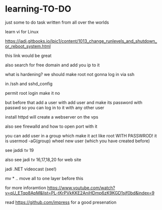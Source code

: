 # learning-TO-DO
just some to do task written from all over the worlds


learn vi for Linux 

https://jadi.gitbooks.io/lpic1/content/1013_change_runlevels_and_shutdown_or_reboot_system.html

this link would be great

also search for free domain and add you ip to it


what is hardening?
we should make root not gonna log in via ssh

in /ssh and sshd_config


permit root login make it no

but before that add a user with add user and make its password with passwd so you can log in to it with any other user

install httpd will create a webserver on the vps

also see firewalld and how to open port with it

you can add user in a group which make it act like root WITH PASSWROD! it is usermod -aG(group) wheel new user (which you have created before)


see jaddi tv 19 

also see jadi tv 16,17,18,20 for web site


jadi .NET  videocast (see!)

mv * .. move all to one layer before this




for more inforamtion  https://www.youtube.com/watch?v=qU_ETqp8ApM&list=PL-tKrPVkKKE2AniHDmp6zK9KGD1sjf0bd&index=9




read https://github.com/impress  for a good presenation
